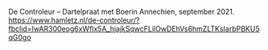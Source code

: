 De Controleur – Dartelpraat met Boerin Annechien, september 2021.  https://www.hamletz.nl/de-controleur/?fbclid=IwAR300eog6xWflx5A_hjajkSqwcFLilOwDEhVs6hmZLTKsIarbPBKU5qG0go
